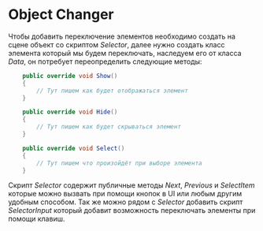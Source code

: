# Object Changer
Чтобы добавить переключение элементов необходимо создать на сцене объект со скриптом *Selector*, далее нужно создать класс элемента который мы будем переключать, наследуем его от класса *Data*, он потребует переопределить следующие методы:
```cs
    public override void Show()
    {
        // Тут пишем как будет отображаться элемент
    }

    public override void Hide()
    {
        // Тут пишем как будет скрываться элемент
    }

    public override void Select()
    {
        // Тут пишем что произойдёт при выборе элемента
    }
```
Скрипт *Selector* содержит публичные методы *Next*, *Previous* и *SelectItem* которые можно вызвать при помощи кнопок в UI или любым другим удобным способом. 
Так же можно рядом с *Selector* добавить скрипт *SelectorInput* который добавит возможность переключать элементы при помощи клавиш.
